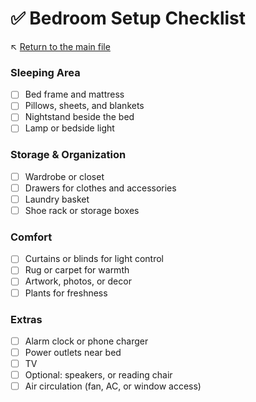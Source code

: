 # ✅ Bedroom Setup Checklist

↖️ [Return to the main file](../README.md)

### Sleeping Area

- [ ] Bed frame and mattress
- [ ] Pillows, sheets, and blankets
- [ ] Nightstand beside the bed
- [ ] Lamp or bedside light

### Storage & Organization

- [ ] Wardrobe or closet
- [ ] Drawers for clothes and accessories
- [ ] Laundry basket
- [ ] Shoe rack or storage boxes

### Comfort

- [ ] Curtains or blinds for light control
- [ ] Rug or carpet for warmth
- [ ] Artwork, photos, or decor
- [ ] Plants for freshness

### Extras

- [ ] Alarm clock or phone charger
- [ ] Power outlets near bed
- [ ] TV
- [ ] Optional: speakers, or reading chair
- [ ] Air circulation (fan, AC, or window access)